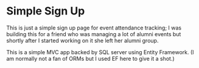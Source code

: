 Simple Sign Up
==============

This is just a simple sign up page for event attendance tracking; I was
building this for a friend who was managing a lot of alumni events but
shortly after I started working on it she left her alumni group.

This is a simple MVC app backed by SQL server using Entity Framework.
(I am normally not a fan of ORMs but I used EF here to give it a shot.)
